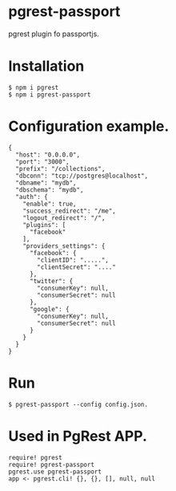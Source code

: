 pgrest-passport
===============

pgrest plugin fo passportjs.

# Installation

```
$ npm i pgrest
$ npm i pgrest-passport
```

# Configuration example.

```
{
  "host": "0.0.0.0",
  "port": "3000",
  "prefix": "/collections",
  "dbconn": "tcp://postgres@localhost",
  "dbname": "mydb",
  "dbschema": "mydb",
  "auth": {
    "enable": true,
    "success_redirect": "/me",
    "logout_redirect": "/",
    "plugins": [
      "facebook"
    ],
    "providers_settings": {
      "facebook": {
        "clientID": ".....",
        "clientSecret": "...."
      },
      "twitter": {
        "consumerKey": null,
        "consumerSecret": null
      },
      "google": {
        "consumerKey": null,
        "consumerSecret": null
      }
    }
  }
}
```

# Run

```
$ pgrest-passport --config config.json.
```

# Used in PgRest APP.

```
require! pgrest
require! pgrest-passport
pgrest.use pgrest-passport
app <- pgrest.cli! {}, {}, [], null, null
```
